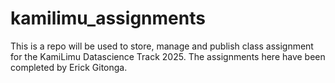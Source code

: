 # kamilimu_assignments
This is a repo will be used to store, manage and publish class assignment for the KamiLimu Datascience Track 2025. The assignments here have been completed by Erick Gitonga.

